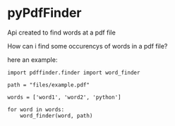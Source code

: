 pyPdfFinder
===========
Api created to find words at a pdf file

How can i find some occurencys of words in a pdf file?

here an example:

    import pdffinder.finder import word_finder
    
    path = "files/example.pdf"
    
    words = ['word1', 'word2', 'python']
    
    for word in words:
        word_finder(word, path)

